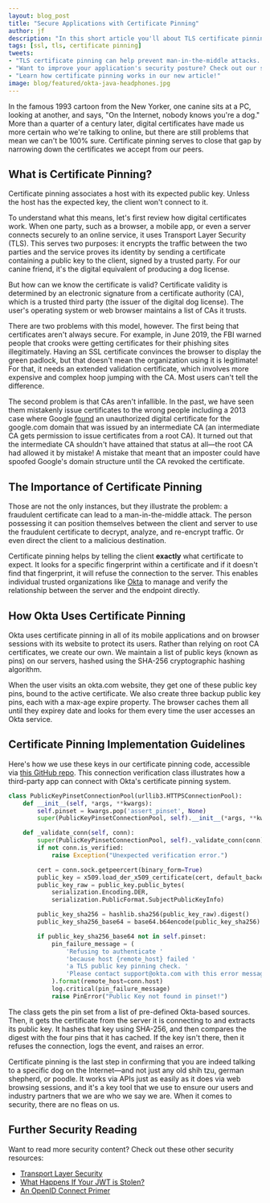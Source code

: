 ```yaml
---
layout: blog_post
title: "Secure Applications with Certificate Pinning"
author: jf
description: "In this short article you'll about TLS certificate pinning."
tags: [ssl, tls, certificate pinning]
tweets:
- "TLS certificate pinning can help prevent man-in-the-middle attacks. Learn how:"
- "Want to improve your application's security posture? Check out our short article on TLS certificate pinning!"
- "Learn how certificate pinning works in our new article!"
image: blog/featured/okta-java-headphones.jpg
---
```


In the famous 1993 cartoon from the New Yorker, one canine sits at a PC, looking at another, and says, "On the Internet, nobody knows you're a dog." More than a quarter of a century later, digital certificates have made us more certain who we're talking to online, but there are still problems that mean we can't be 100% sure. Certificate pinning serves to close that gap by narrowing down the certificates we accept from our peers.

## What is Certificate Pinning?

Certificate pinning associates a host with its expected public key. Unless the host has the expected key, the client won't connect to it.

To understand what this means, let's first review how digital certificates work. When one party, such as a browser, a mobile app, or even a server connects securely to an online service, it uses Transport Layer Security (TLS). This serves two purposes: it encrypts the traffic between the two parties and the service proves its identity by sending a certificate containing a public key to the client, signed by a trusted party. For our canine friend, it's the digital equivalent of producing a dog license.

But how can we know the certificate is valid? Certificate validity is determined by an electronic signature from a certificate authority (CA), which is a trusted third party (the issuer of the digital dog license). The user's operating system or web browser maintains a list of CAs it trusts.

There are two problems with this model, however. The first being that certificates aren't always secure. For example, in June 2019, the FBI warned people that crooks were getting certificates for their phishing sites illegitimately. Having an SSL certificate convinces the browser to display the green padlock, but that doesn't mean the organization using it is legitimate! For that, it needs an extended validation certificate, which involves more expensive and complex hoop jumping with the CA. Most users can't tell the difference.
 
The second problem is that CAs aren't infallible. In the past, we have seen them mistakenly issue certificates to the wrong people including a 2013 case where Google [found](https://security.googleblog.com/2013/01/enhancing-digital-certificate-security.html) an unauthorized digital certificate for the google.com domain that was issued by an intermediate CA (an intermediate CA gets permission to issue certificates from a root CA). It turned out that the intermediate CA shouldn't have attained that status at all—the root CA had allowed it by mistake! A mistake that meant that an imposter could have spoofed Google's domain structure until the CA revoked the certificate.

## The Importance of Certificate Pinning

Those are not the only instances, but they illustrate the problem: a fraudulent certificate can lead to a man-in-the-middle attack. The person possessing it can position themselves between the client and server to use the fraudulent certificate to decrypt, analyze, and re-encrypt traffic. Or even direct the client to a malicious destination.

Certificate pinning helps by telling the client **exactly** what certificate to expect. It looks for a specific fingerprint within a certificate and if it doesn't find that fingerprint, it will refuse the connection to the server. This enables individual trusted organizations like [Okta](/) to manage and verify the relationship between the server and the endpoint directly.

## How Okta Uses Certificate Pinning

Okta uses certificate pinning in all of its mobile applications and on browser sessions with its website to protect its users. Rather than relying on root CA certificates, we create our own. We maintain a list of public keys (known as pins) on our servers, hashed using the SHA-256 cryptographic hashing algorithm.

When the user visits an okta.com website, they get one of these public key pins, bound to the active certificate. We also create three backup public key pins, each with a max-age expire property. The browser caches them all until they expirey date and looks for them every time the user accesses an Okta service.

## Certificate Pinning Implementation Guidelines

Here's how we use these keys in our certificate pinning code, accessible via [this GitHub repo](https://github.com/jpf/okta-openvpn/blob/master/okta_openvpn.py). This connection verification class illustrates how a third-party app can connect with Okta's certificate pinning system.

```python
class PublicKeyPinsetConnectionPool(urllib3.HTTPSConnectionPool):
    def __init__(self, *args, **kwargs):
        self.pinset = kwargs.pop('assert_pinset', None)
        super(PublicKeyPinsetConnectionPool, self).__init__(*args, **kwargs)

    def _validate_conn(self, conn):
        super(PublicKeyPinsetConnectionPool, self)._validate_conn(conn)
        if not conn.is_verified:
            raise Exception("Unexpected verification error.")

        cert = conn.sock.getpeercert(binary_form=True)
        public_key = x509.load_der_x509_certificate(cert, default_backend()).public_key()
        public_key_raw = public_key.public_bytes(
            serialization.Encoding.DER,
            serialization.PublicFormat.SubjectPublicKeyInfo)

        public_key_sha256 = hashlib.sha256(public_key_raw).digest()
        public_key_sha256_base64 = base64.b64encode(public_key_sha256)

        if public_key_sha256_base64 not in self.pinset:
            pin_failure_message = (
                'Refusing to authenticate '
                'because host {remote_host} failed '
                'a TLS public key pinning check. '
                'Please contact support@okta.com with this error message'
            ).format(remote_host=conn.host)
            log.critical(pin_failure_message)
            raise PinError("Public Key not found in pinset!")
```

The class gets the pin set from a list of pre-defined Okta-based sources. Then, it gets the certificate from the server it is connecting to and extracts its public key. It hashes that key using SHA-256, and then compares the digest with the four pins that it has cached. If the key isn't there, then it refuses the connection, logs the event, and raises an error.

Certificate pinning is the last step in confirming that you are indeed talking to a specific dog on the Internet—and not just any old shih tzu, german shepherd, or poodle. It works via APIs just as easily as it does via web browsing sessions, and it's a key tool that we use to ensure our users and industry partners that we are who we say we are. When it comes to security, there are no fleas on us.

## Further Security Reading

Want to read more security content? Check out these other security resources:

- [Transport Layer Security](/books/api-security/tls/)
- [What Happens If Your JWT is Stolen?](/blog/2018/06/20/what-happens-if-your-jwt-is-stolen)
- [An OpenID Connect Primer](/blog/2017/07/25/oidc-primer-part-1)
